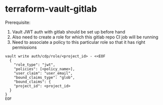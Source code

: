 # terraform-vault-gitlab
Prerequisite: 
1) Vault JWT auth with gitlab should be set up before hand  
2) Also need to create a role for which this gitlab repo CI job will be running  
3) Need to associate a policy to this particular role so that it has right permissions  

```
vault write auth/cdp/role/<project_id> - <<EOF
  {
    "role_type": "jwt",
    "policies": [<policy_name>],
    "user_claim": "user_email",
    "bound_claims_type": "glob",
    "bound_claims": {
    "project_id": <project_id>
  }
}
EOF
```
